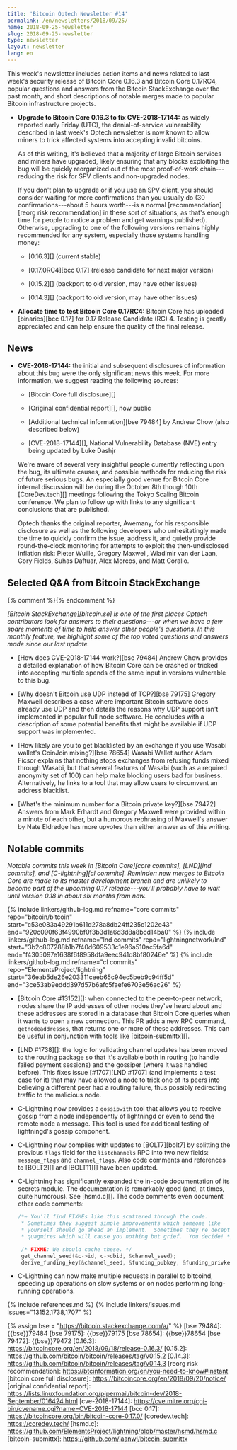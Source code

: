 ```yaml
---
title: 'Bitcoin Optech Newsletter #14'
permalink: /en/newsletters/2018/09/25/
name: 2018-09-25-newsletter
slug: 2018-09-25-newsletter
type: newsletter
layout: newsletter
lang: en
---
```

This week's newsletter includes action items and news related to last week's
security release of Bitcoin Core 0.16.3 and Bitcoin Core 0.17RC4, popular
questions and answers from the Bitcoin StackExchange over the past
month, and short descriptions of notable merges made to popular Bitcoin
infrastructure projects.

- **Upgrade to Bitcoin Core 0.16.3 to fix CVE-2018-17144:** as widely
  reported early Friday (UTC), the denial-of-service vulnerability
  described in last week's Optech newsletter is now known to allow
  miners to trick affected systems into accepting invalid bitcoins.

    As of this writing, it's believed that a majority of large Bitcoin
    services and miners have upgraded, likely ensuring that any blocks
    exploiting the bug will be quickly reorganized out of the most
    proof-of-work chain---reducing the risk for SPV clients and
    non-upgraded nodes.

    If you don't plan to upgrade or if you use an SPV client, you should
    consider waiting for more confirmations than you usually do (30
    confirmations---about 5 hours worth---is a normal
    [recommendation][reorg risk recommendation] in these sort of
    situations, as that's enough time for people to notice a problem and
    get warnings published).  Otherwise, upgrading to one of the
    following versions remains highly recommended for any system,
    especially those systems handling money:

    - [0.16.3][] (current stable)

    - [0.17.0RC4][bcc 0.17] (release candidate for next major version)

    - [0.15.2][] (backport to old version, may have other issues)

    - [0.14.3][] (backport to old version, may have other issues)

- **Allocate time to test Bitcoin Core 0.17RC4:** Bitcoin Core has
  uploaded [binaries][bcc 0.17] for 0.17 Release Candidate (RC) 4.
  Testing is greatly appreciated and can help ensure the quality of the
  final release.

## News

- **CVE-2018-17144:** the initial and subsequent disclosures of
  information about this bug were the only significant news this week.
  For more information, we suggest reading the following sources:

    - [Bitcoin Core full disclosure][]

    - [Original confidential report][], now public

    - [Additional technical information][bse 79484] by Andrew Chow (also described below)

    - [CVE-2018-17144][], National Vulnerability Database (NVE) entry
      being updated by Luke Dashjr

    We're aware of several very insightful people currently reflecting
    upon the bug, its ultimate causes, and possible methods for reducing
    the risk of future serious bugs.  An especially good venue for
    Bitcoin Core internal discussion will be during the October 8th
    though 10th [CoreDev.tech][] meetings following the Tokyo Scaling
    Bitcoin conference.  We plan to follow up with links to any
    significant conclusions that are published.

    Optech thanks the original reporter, Awemany, for his responsible
    disclosure as well as the following developers who unhesitatingly
    made the time to quickly confirm the issue, address it, and quietly
    provide round-the-clock monitoring for attempts to exploit the
    then-undisclosed inflation risk: Pieter Wuille, Gregory Maxwell,
    Wladimir van der Laan, Cory Fields, Suhas Daftuar, Alex Morcos, and
    Matt Corallo.

## Selected Q&A from Bitcoin StackExchange

{% comment %}<!-- https://bitcoin.stackexchange.com/search?tab=votes&q=created%3a1m..%20is%3aanswer -->{% endcomment %}

*[Bitcoin StackExchange][bitcoin.se] is one of the first places Optech
contributors look for answers to their questions---or when we have a
few spare moments of time to help answer other people's questions.  In
this monthly feature, we highlight some of the top voted questions and
answers made since our last update.*

- [How does CVE-2018-17144 work?][bse 79484] Andrew Chow provides a
  detailed explanation of how Bitcoin Core can be crashed or tricked
  into accepting multiple spends of the same input in versions
  vulnerable to this bug.

- [Why doesn't Bitcoin use UDP instead of TCP?][bse 79175] Gregory
  Maxwell describes a case where important Bitcoin software does already
  use UDP and then details the reasons why UDP support isn't implemented
  in popular full node software.  He concludes with a description of
  some potential benefits that might be available if UDP support was
  implemented.

- [How likely are you to get blacklisted by an exchange if you use
  Wasabi wallet's CoinJoin mixing?][bse 78654] Wasabi Wallet author
  Adam Ficsor explains that nothing stops exchanges from refusing funds
  mixed through Wasabi, but that several features of Wasabi (such as a
  required anonymity set of 100) can help make blocking users bad for
  business.  Alternatively, he links to a tool that may allow users to
  circumvent an address blacklist.

- [What's the minimum number for a Bitcoin private key?][bse 79472]
  Answers from Mark Erhardt and Gregory Maxwell were provided within a
  minute of each other, but a humorous rephrasing of Maxwell's answer by
  Nate Eldredge has more upvotes than either answer as of this writing.

## Notable commits

*Notable commits this week in [Bitcoin Core][core commits], [LND][lnd
commits], and [C-lightning][cl commits].  Reminder: new merges to
Bitcoin Core are made to its master development branch and are unlikely
to become part of the upcoming 0.17 release---you'll probably have to
wait until version 0.18 in about six months from now.*

{% include linkers/github-log.md
  refname="core commits"
  repo="bitcoin/bitcoin"
  start="c53e083a49291b611d278a8db24ff235c1202e43"
  end="920c090f63f4990bf0f3b3d1a6d3d8a8bcd14ba0"
%}
{% include linkers/github-log.md
  refname="lnd commits"
  repo="lightningnetwork/lnd"
  start="3b2c807288b1b7f40d609533c1e96a510ac5fa6d"
  end="f4305097e1638f6f8958dfa9eec941d8bf80246e"
%}
{% include linkers/github-log.md
  refname="cl commits"
  repo="ElementsProject/lightning"
  start="36eab5de26e203311ceeb65c94ec5beb9c94ff5d"
  end="3ce53ab9eddd397d57b6afc5faefe6703e56ac26"
%}

- [Bitcoin Core #13152][]: when connected to the peer-to-peer network,
  nodes share the IP addresses of other nodes they've heard about and
  these addresses are stored in a database that Bitcoin Core queries
  when it wants to open a new connection.  This PR adds a new RPC command,
  `getnodeaddresses`, that returns one or more of these addresses.  This
  can be useful in conjunction with tools like [bitcoin-submittx][].

- [LND #1738][]: the logic for validating channel updates has been
  moved to the routing package so that it's available both in routing
  (to handle failed payment sessions) and the gossiper (where it was
  handled before).  This fixes issue [#1707][LND #1707] (and implements
  a test case for it) that may have allowed a node to trick one of its
  peers into believing a different peer had a routing failure, thus
  possibly redirecting traffic to the malicious node.

- C-Lightning now provides a `gossipwith` tool that allows you to
  receive gossip from a node independently of lightningd or even to send
  the remote node a message.  This tool is used for additional testing
  of lightningd's gossip component.

- C-Lightning now complies with updates to [BOLT7][bolt7] by
  splitting the previous `flags` field for the `listchannels` RPC into
  two new fields: `message_flags` and `channel_flags`.  Also code
  comments and references to [BOLT2][] and [BOLT11][] have been updated.

- C-Lightning has significantly expanded the in-code documentation of
  its secrets module.  The documentation is remarkably good (and, at
  times, quite humorous).  See [hsmd.c][].  The code comments even
  document other code comments:

    ```c
    /*~ You'll find FIXMEs like this scattered through the code.
     * Sometimes they suggest simple improvements which someone like
     * yourself should go ahead an implement.  Sometimes they're deceptive
     * quagmires which will cause you nothing but grief.  You decide! */

     /* FIXME: We should cache these. */
     get_channel_seed(&c->id, c->dbid, &channel_seed);
     derive_funding_key(&channel_seed, &funding_pubkey, &funding_privkey);
    ```

- C-Lightning can now make multiple requests in parallel to bitcoind,
  speeding up operations on slow systems or on nodes performing long-running
  operations.

{% include references.md %}
{% include linkers/issues.md issues="13152,1738,1707" %}

{% assign bse = "https://bitcoin.stackexchange.com/a/" %}
[bse 79484]: {{bse}}79484
[bse 79175]: {{bse}}79175
[bse 78654]: {{bse}}78654
[bse 79472]: {{bse}}79472
[0.16.3]: https://bitcoincore.org/en/2018/09/18/release-0.16.3/
[0.15.2]: https://github.com/bitcoin/bitcoin/releases/tag/v0.15.2
[0.14.3]: https://github.com/bitcoin/bitcoin/releases/tag/v0.14.3
[reorg risk recommendation]: https://btcinformation.org/en/you-need-to-know#instant
[bitcoin core full disclosure]: https://bitcoincore.org/en/2018/09/20/notice/
[original confidential report]: https://lists.linuxfoundation.org/pipermail/bitcoin-dev/2018-September/016424.html
[cve-2018-17144]: https://cve.mitre.org/cgi-bin/cvename.cgi?name=CVE-2018-17144
[bcc 0.17]: https://bitcoincore.org/bin/bitcoin-core-0.17.0/
[coredev.tech]: https://coredev.tech/
[hsmd.c]: https://github.com/ElementsProject/lightning/blob/master/hsmd/hsmd.c
[bitcoin-submittx]: https://github.com/laanwj/bitcoin-submittx

